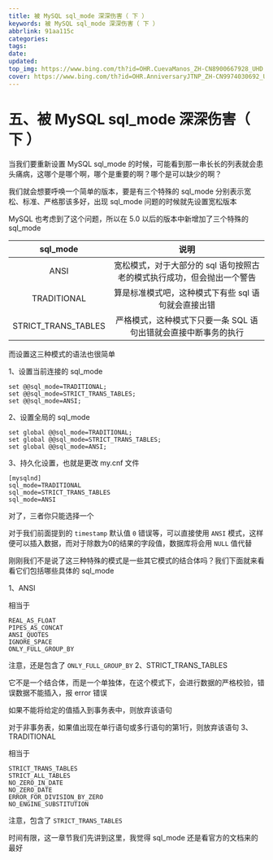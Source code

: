```yaml
---
title: 被 MySQL sql_mode 深深伤害（ 下 ）
keywords: 被 MySQL sql_mode 深深伤害（ 下 ）
abbrlink: 91aa115c
categories: 
tags: 
date: 
updated: 
top_img: https://www.bing.com/th?id=OHR.CuevaManos_ZH-CN8900667928_UHD.jpg
cover: https://www.bing.com/th?id=OHR.AnniversaryJTNP_ZH-CN9974030692_UHD.jpg
---
```

# 五、被 MySQL sql_mode 深深伤害（ 下 ）

当我们要重新设置 MySQL sql_mode 的时候，可能看到那一串长长的列表就会患头痛病，这哪个是哪个啊，哪个是重要的啊？哪个是可以缺少的啊？

我们就会想要呼唤一个简单的版本，要是有三个特殊的 sql_mode 分别表示宽松、标准、严格那该多好，出现 sql_mode 问题的时候就先设置宽松版本

MySQL 也考虑到了这个问题，所以在 5.0 以后的版本中新增加了三个特殊的 sql_mode

|      sql_mode       |                             说明                             |
| :-----------------: | :----------------------------------------------------------: |
|        ANSI         | 宽松模式，对于大部分的 sql 语句按照古老的模式执行成功，但会抛出一个警告 |
|     TRADITIONAL     |     算是标准模式吧，这种模式下有些 sql 语句就会直接出错      |
| STRICT_TRANS_TABLES | 严格模式，这种模式下只要一条 SQL 语句出错就会直接中断事务的执行 |

而设置这三种模式的语法也很简单

1、设置当前连接的 sql_mode

```
set @@sql_mode=TRADITIONAL; 
set @@sql_mode=STRICT_TRANS_TABLES;
set @@sql_mode=ANSI;
```

2、设置全局的 sql_mode

```
set global @@sql_mode=TRADITIONAL; 
set global @@sql_mode=STRICT_TRANS_TABLES;
set global @@sql_mode=ANSI;
```

3、持久化设置，也就是更改 my.cnf 文件

```
[mysqlnd]
sql_mode=TRADITIONAL
sql_mode=STRICT_TRANS_TABLES
sql_mode=ANSI
```

对了，三者你只能选择一个

对于我们前面提到的 `timestamp` 默认值 `0` 错误等，可以直接使用 `ANSI` 模式，这样便可以插入数据，而对于除数为0的结果的字段值，数据库将会用 `NULL` 值代替

刚刚我们不是说了这三种特殊的模式是一些其它模式的结合体吗？我们下面就来看看它们包括哪些具体的 sql_mode

1、ANSI

相当于

```
REAL_AS_FLOAT
PIPES_AS_CONCAT
ANSI_QUOTES
IGNORE_SPACE
ONLY_FULL_GROUP_BY
```

注意，还是包含了 `ONLY_FULL_GROUP_BY`
2、STRICT_TRANS_TABLES

它不是一个结合体，而是一个单独体，在这个模式下，会进行数据的严格校验，错误数据不能插入，报 error 错误

如果不能将给定的值插入到事务表中，则放弃该语句

对于非事务表，如果值出现在单行语句或多行语句的第1行，则放弃该语句
3、TRADITIONAL

相当于

```
STRICT_TRANS_TABLES
STRICT_ALL_TABLES
NO_ZERO_IN_DATE
NO_ZERO_DATE
ERROR_FOR_DIVISION_BY_ZERO
NO_ENGINE_SUBSTITUTION
```

注意，包含了 `STRICT_TRANS_TABLES`

时间有限，这一章节我们先讲到这里，我觉得 sql_mode 还是看官方的文档来的最好